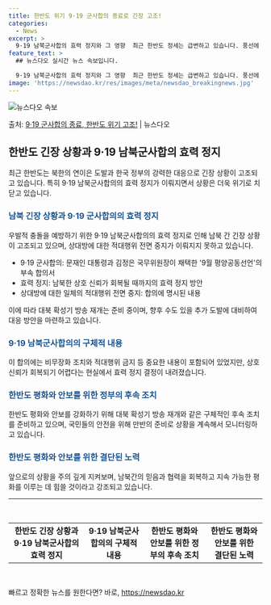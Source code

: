 ```yaml
---
title: 한반도 위기 9·19 군사합의 종료로 긴장 고조!
categories:
  - News
excerpt: >
  9·19 남북군사합의 효력 정지와 그 영향  최근 한반도 정세는 급변하고 있습니다. 풍선에 오물을 달아서 보…
feature_text: >
  ## 뉴스다오 실시간 뉴스 속보입니다.

  9·19 남북군사합의 효력 정지와 그 영향  최근 한반도 정세는 급변하고 있습니다. 풍선에 오물을 달아서 보…
image: 'https://newsdao.kr/res/images/meta/newsdao_breakingnews.jpg'
---
```


![뉴스다오 속보](https://newsdao.kr/res/images/meta/newsdao_breakingnews.jpg)

<p>출처: <a href="https://newsdao.kr/4063" rel="dofollow">9·19 군사합의 종료, 한반도 위기 고조!</a> | 뉴스다오</p>

<h2 data-ke-size="size26">한반도 긴장 상황과 9·19 남북군사합의 효력 정지</h2>
<p data-ke-size="size16">최근 한반도는 북한의 연이은 도발과 한국 정부의 강력한 대응으로 긴장 상황이 고조되고 있습니다. 특히 9·19 남북군사합의의 효력 정지가 이뤄지면서 상황은 더욱 위기로 치닫고 있습니다.</p>

<h3><b><span style="color: #1a5490;">남북 긴장 상황과 9·19 군사합의의 효력 정지</span></b></h3>
<p data-ke-size="size16">우발적 충돌을 예방하기 위한 9·19 남북군사합의의 효력 정지로 인해 남북 간 긴장 상황이 고조되고 있으며, 상대방에 대한 적대행위 전면 중지가 이뤄지지 못하고 있습니다.</p>
<ul>
    <li>9·19 군사합의: 문재인 대통령과 김정은 국무위원장이 채택한 '9월 평양공동선언'의 부속 합의서</li>
    <li>효력 정지: 남북한 상호 신뢰가 회복될 때까지의 효력 정지 방안</li>
    <li>상대방에 대한 일체의 적대행위 전면 중지: 합의에 명시된 내용</li>
</ul>
<p data-ke-size="size16">이에 따라 대북 확성기 방송 재개는 준비 중이며, 향후 수도 있을 추가 도발에 대비하여 대응 방안을 마련하고 있습니다.</p>

<h3><b><span style="color: #1a5490;">9·19 남북군사합의의 구체적 내용</span></b></h3>
<p data-ke-size="size16">이 합의에는 비무장화 조치와 적대행위 금지 등 중요한 내용이 포함되어 있었지만, 상호 신뢰가 회복되기 어렵다는 현실에서 효력 정지 결정이 내려졌습니다.</p>

<h3><b><span style="color: #1a5490;">한반도 평화와 안보를 위한 정부의 후속 조치</span></b></h3>
<p data-ke-size="size16">한반도 평화와 안보를 강화하기 위해 대북 확성기 방송 재개와 같은 구체적인 후속 조치를 준비하고 있으며, 국민들의 안전을 위해 만반의 준비로 상황을 계속해서 모니터링하고 있습니다.</p>

<h3><b><span style="color: #1a5490;">한반도 평화와 안보를 위한 결단된 노력</span></b></h3>
<p data-ke-size="size16">앞으로의 상황을 주의 깊게 지켜보며, 남북간의 믿음과 협력을 회복하고 지속 가능한 평화를 이루는 데 힘쓸 것이라고 강조되고 있습니다.</p>
<hr>
<p data-ke-size="size16">&nbsp;</p>
<table>
  <tbody>
    <tr>
      <td style="text-align: center; height: 17px;"><b>한반도 긴장 상황과 9·19 남북군사합의 효력 정지</b></td>
      <td style="text-align: center; height: 17px;"><b>9·19 남북군사합의의 구체적 내용</b></td>
      <td style="text-align: center; height: 17px;"><b>한반도 평화와 안보를 위한 정부의 후속 조치</b></td>
      <td style="text-align: center; height: 17px;"><b>한반도 평화와 안보를 위한 결단된 노력</b></td>
    </tr>
  </tbody>
</table>
<p data-ke-size="size16">&nbsp;</p> 

빠르고 정확한 뉴스를 원한다면? 바로, <a href="https://newsdao.kr" rel="dofollow">https://newsdao.kr</a>


